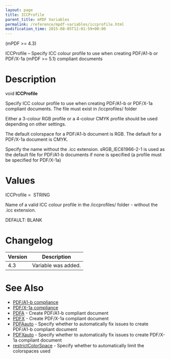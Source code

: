 ```yaml
---
layout: page
title: ICCProfile
parent_title: mPDF Variables
permalink: /reference/mpdf-variables/iccprofile.html
modification_time: 2015-08-05T12:01:59+00:00
---
```


(mPDF &gt;= 4.3)

ICCProfile – Specify ICC colour profile to use when creating PDF/A1-b or PDF/X-1a (mPDF &gt;= 5.1) compliant documents

# Description

void <b>ICCProfile</b>

Specify ICC colour profile to use when creating PDF/A1-b or PDF/X-1a compliant documents. The file must exist in <span class="filename">/iccprofiles/</span> folder

Either a 3-colour RGB profile or a 4-colour CMYK profile should be used depending on other settings.

The default colorspace for a PDF/A1-b document is RGB. The default for a PDF/X-1a document is CMYK.

Specify the name without the <span class="filename">.icc</span> extension. sRGB_IEC61966-2-1 is used as the default file for PDF/A1-b documents if none is specified (a profile must be specified for PDF/X-1a)

# Values

<span class="parameter">ICCProfile</span> =&nbsp; <span class="smallblock">STRING</span>

Name of a valid ICC colour profile in the <span class="filename">/iccprofiles/</span> folder - without the <span class="filename">.icc</span> extension.

<span class="smallblock">DEFAULT</span>: <span class="smallblock">BLANK</span>&nbsp;<span class="smallblock">&nbsp;</span>

# Changelog

<table class="table"> <thead>
<tr> <th>Version</th><th>Description</th> </tr>
</thead> <tbody>
<tr>
<td>4.3</td>
<td>Variable was added.</td>
</tr>
</tbody> </table>

# See Also

<ul>
<li class="manual_boxlist"><a href="{{ "/what-else-can-i-do/pdf-a1-b-compliance.html" | prepend: site.baseurl }}">PDF/A1-b compliance</a></li>
<li class="manual_boxlist"><a href="{{ "/what-else-can-i-do/pdf-x-1a-compliance.html" | prepend: site.baseurl }}">PDF/X-1a compliance</a></li>
<li class="manual_boxlist"><a href="{{ "/reference/mpdf-variables/pdfa.html" | prepend: site.baseurl }}">PDFA</a> - Create PDF/A1-b compliant document</li>
<li class="manual_boxlist"><a href="{{ "/reference/mpdf-variables/pdfx.html" | prepend: site.baseurl }}">PDFX</a> - Create PDF/X-1a compliant document</li>
<li class="manual_boxlist"><a href="{{ "/reference/mpdf-variables/pdfaauto.html" | prepend: site.baseurl }}">PDFAauto</a> - Specify whether to automatically fix issues to create PDF/A1-b compliant document</li>
<li class="manual_boxlist"><a href="{{ "/reference/mpdf-variables/pdfxauto.html" | prepend: site.baseurl }}">PDFXauto</a> - Specify whether to automatically fix issues to create PDF/X-1a compliant document</li>
<li class="manual_boxlist"><a href="{{ "/reference/mpdf-variables/restrictcolorspace.html" | prepend: site.baseurl }}">restrictColorSpace</a> - Specify whether to automatically limit the colorspaces used</li>
</ul>
